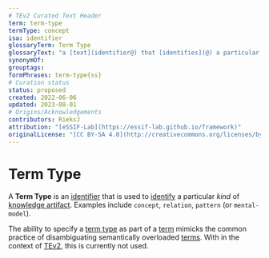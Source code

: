 ```yaml
---
# TEv2 Curated Text Header
term: term-type
termType: concept
isa: identifier
glossaryTerm: Term Type
glossaryText: "a [text](identifier@) that [identifies](@) a particular *kind* of [knowledge artifact](@) within a particular [scope](@). Examples include `concept`, `relation`, `pattern` (or `mental-model`)."
synonymOf:
grouptags:
formPhrases: term-type{ss}
# Curation status
status: proposed
created: 2022-06-06
updated: 2023-08-01
# Origins/Acknowledgements
contributors: RieksJ
attribution: "[eSSIF-Lab](https://essif-lab.github.io/framework)"
originalLicense: "[CC BY-SA 4.0](http://creativecommons.org/licenses/by-sa/4.0/?ref=chooser-v1)"
---
```


# Term Type

A **Term Type** is an [identifier](@) that is used to [identify](@) a particular *kind* of [knowledge artifact](@). Examples include `concept`, `relation`, `pattern` (or `mental-model`).

The ability to specify a [term type](@) as part of a [term](@) mimicks the common practice of disambiguating semantically overloaded [terms](@). With in the context of [TEv2](@), this is currently not used.
